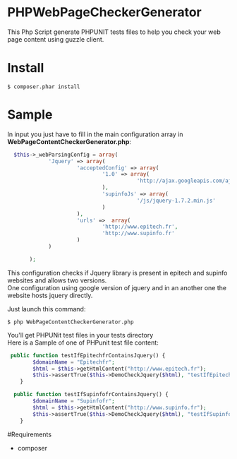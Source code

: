 PHPWebPageCheckerGenerator
==========================

This Php Script generate PHPUNIT tests files to help you check your web page content using guzzle client.

Install
=================


    $ composer.phar install



Sample
=================

In input you just have to fill in the main configuration array in <b>WebPageContentCheckerGenerator.php</b>:

```php
  $this->_webParsingConfig = array(
             'Jquery' => array(
                      'acceptedConfig' => array(
                              '1.0' => array(
                                         'http://ajax.googleapis.com/ajax/libs/jquery/1.8/jquery.min.js'
                              ),
                              'supinfoJs' => array(
                                         '/js/jquery-1.7.2.min.js'
                              )
                      ),
                      'urls' =>  array(
                              'http://www.epitech.fr',
                              'http://www.supinfo.fr'
                      )
             )

       );

```

 
This configuration checks if Jquery library is present in epitech and supinfo websites and allows two versions.  
One configuration using google version of jquery and in an another one the website hosts jquery directly.  
  
Just launch this command:  

    $ php WebPageContentCheckerGenerator.php

You'll get PHPUNit test files in your tests directory  
Here is a Sample of one of PHPunit test file content:  

```php
 public function testIfEpitechfrContainsJquery() {
        $domainName = "Epitechfr";
        $html = $this->getHtmlContent("http://www.epitech.fr");
        $this->assertTrue($this->DemoCheckJquery($html), "testIfEpitechfrContainsJqueryKO");
    }

  public function testIfSupinfofrContainsJquery() {
        $domainName = "Supinfofr";
        $html = $this->getHtmlContent("http://www.supinfo.fr");
        $this->assertTrue($this->DemoCheckJquery($html), "testIfSupinfofrContainsJqueryKO");
    }

```
 
#Requirements

- composer 
  
